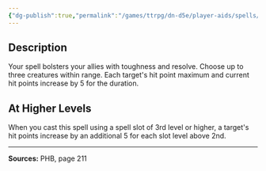 ```yaml
---
{"dg-publish":true,"permalink":"/games/ttrpg/dn-d5e/player-aids/spells/level-2/aid/","tags":["TTRPG/DND/5e","verbal","somatic","material"]}
---
```



## Description
Your spell bolsters your allies with toughness and resolve.
Choose up to three creatures within range.
Each target's hit point maximum and current hit points increase by 5 for the duration.

## At Higher Levels
When you cast this spell using a spell slot of 3rd level or higher, a target's hit points increase by an additional 5 for each slot level above 2nd.

---

**Sources:** PHB, page 211
